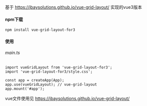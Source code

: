 基于 https://jbaysolutions.github.io/vue-grid-layout/ 实现的vue3版本

#### npm下载
`npm install vue-grid-layout-for3`

#### 使用

###### main.ts
```
import vueGridLayout from 'vue-grid-layout-for3';
import 'vue-grid-layout-for3/style.css';

const app = createApp(App);
app.use(vueGridLayout); // vue-grid-layout 
app.mount('#app');
```

vue文件使用见 https://jbaysolutions.github.io/vue-grid-layout/